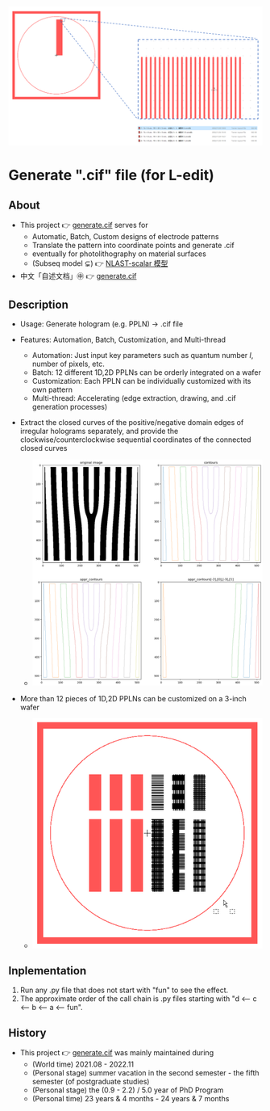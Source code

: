 ![fig](https://raw.githubusercontent.com/ChenZhu-Xie/generate.cif/master/img/cover1.png "Generate a single『1D PPLN』at the wafer level")

# Generate ".cif" file (for L-edit)

## About
* This project 👉 [generate.cif](https://github.com/ChenZhu-Xie/generate.cif) serves for
    * Automatic, Batch, Custom designs of electrode patterns
    * Translate the pattern into coordinate points and generate .cif
    * eventually for photolithography on material surfaces
    * (Subseq model ⊊) 👉 [NLAST-scalar 模型](https://gitee.com/ChenZhu-Xie/NLAST)
* 中文「自述文档」㊥ 👉 [generate.cif](https://gitee.com/ChenZhu-Xie/generate.cif)

## Description
* Usage: Generate hologram (e.g. PPLN) → .cif file
* Features: Automation, Batch, Customization, and Multi-thread
    * Automation: Just input key parameters such as quantum number $l$, number of pixels, etc.
    * Batch: 12 different 1D,2D PPLNs can be orderly integrated on a wafer
    * Customization: Each PPLN can be individually customized with its own pattern
    * Multi-thread: Accelerating (edge extraction, drawing, and .cif generation processes)

* Extract the closed curves of the positive/negative domain edges of irregular holograms separately, and provide the clockwise/counterclockwise sequential coordinates of the connected closed curves
    * ![fig](https://github.com/ChenZhu-Xie/generate.cif/raw/master/img/l=1.png "Extract closed curve arrays corresponding to polygon arrays")
* More than 12 pieces of 1D,2D PPLNs can be customized on a 3-inch wafer
    * ![fig](https://raw.githubusercontent.com/ChenZhu-Xie/generate.cif/master/img/cover2.png "Generate 12 different『1D & 2D PPLN arrays』at the wafer level")

## Inplementation
1. Run any .py file that does not start with "fun" to see the effect.
2. The approximate order of the call chain is .py files starting with "d <-- c <-- b <-- a <-- fun".

## History
* This project 👉 [generate.cif](https://github.com/ChenZhu-Xie/generate.cif) was mainly maintained during
    * (World time) 2021.08 - 2022.11
    * (Personal stage) summer vacation in the second semester - the fifth semester (of postgraduate studies)
    * (Personal stage) the (0.9 - 2.2) / 5.0 year of PhD Program
    * (Personal time) 23 years & 4 months - 24 years & 7 months

<!-- ## Software Architecture
Software architecture description

## Installation

1.  xxxx
2.  xxxx
3.  xxxx

## Instructions

1.  xxxx
2.  xxxx
3.  xxxx

## Contribution

1.  Fork the repository
2.  Create Feat_xxx branch
3.  Commit your code
4.  Create Pull Request


## Gitee Feature

1.  You can use Readme\_XXX.md to support different languages, such as Readme\_en.md, Readme\_zh.md
2.  Gitee blog [blog.gitee.com](https://blog.gitee.com)
3.  Explore open source project [https://gitee.com/explore](https://gitee.com/explore)
4.  The most valuable open source project [GVP](https://gitee.com/gvp)
5.  The manual of Gitee [https://gitee.com/help](https://gitee.com/help)
6.  The most popular members  [https://gitee.com/gitee-stars/](https://gitee.com/gitee-stars/) -->
